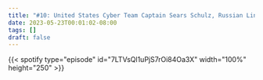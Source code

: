 ```yaml
---
title: "#10: United States Cyber Team Captain Sears Schulz, Russian Linux Distributions, and Connected SOCs in the European Union"
date: 2023-05-23T00:01:02-08:00
tags: []
draft: false
---
```


{{< spotify type="episode" id="7LTVsQl1uPjS7rOi84Oa3X" width="100%" height="250" >}}

